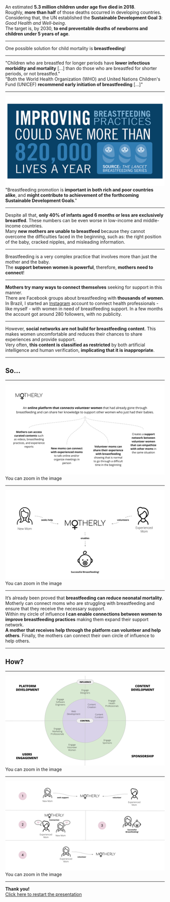 <div class="content">
    An estimated <strong>5.3 million children under age five died in 2018</strong>. <br />
    Roughly, <strong>more than half</strong> of those deaths occurred in developing countries.
</div>

<div class="content">
    Considering that, the UN established the <strong>Sustainable Development Goal 3</strong>: <em>Good Health and Well-being</em>.
</div>

<div class="content">
    The target is, by 2030, <strong>to end preventable deaths of newborns and children under 5 years of age</strong>.
</div>

---

<div class="content">
    One possible solution for child mortality is <strong>breastfeeding</strong>!
</div>

---

<div class="quote">
    "Children who are breastfed for longer periods have <strong>lower infectious morbidity and mortality</strong> [...] than do those who are breastfed for shorter periods, or not breastfed."
</div>

<div class="quote">
    "Both the World Health Organization (WHO) and United Nations Children's Fund (UNICEF) <strong>recommend early initiation of breastfeeding</strong> [...]"
</div>

---

<div class="image-01">
    <img src="./images/01.svg"/>
</div>

<div class="quote">
    "Breastfeeding promotion is <strong>important in both rich and poor countries alike</strong>, and <strong>might contribute to achievement of the forthcoming Sustainable Development Goals</strong>."
</div>

---

<div class="detail">
    <i class="ri-bar-chart-box-line"></i>
</div>

<div class="content">
    Despite all that, <strong>only 40% of infants aged 6 months or less are exclusively breastfed</strong>. These numbers can be even worse in low-income and middle-income countries.
</div>

<div class="content">
    Many <strong>new mothers are unable to breastfeed</strong> because they cannot overcome the difficulties faced in the beginning, such as: the right position of the baby, cracked nipples, and misleading information.
</div>

---

<div class="detail">
    <i class="ri-heart-line"></i>
</div>

<div class="content">
    Breastfeeding is a very complex practice that involves more than just the mother and the baby.
</div>

<div class="content">
    The <strong>support between women is powerful</strong>, therefore, <strong>mothers need to connect</strong>!
</div>

---

<div class="detail">
    <i class="ri-instagram-line"></i>
</div>

<div class="content">
   <strong>Mothers try many ways to connect themselves</strong> seeking for support in this manner.
</div>

<div class="content">
    There are Facebook groups about breastfeeding with<strong> thousands of women</strong>.
</div>

<div class="content">
   In Brazil, I started an <a href="https://www.instagram.com/nutricaomaternoinfantilufmg/" target=_blank>Instagram</a> account to connect health professionals - like myself - with women in need of breastfeeding support. In a few months the account got around 280 followers, with no publicity.
</div>

---

<div class="detail">
    <i class="ri-forbid-line"></i>
</div>

<div class="content">
    However, <strong>social networks are not build for breastfeeding content</strong>. This makes women uncomfortable and reduces their chances to share experiences and provide support.
</div>

<div class="content">
    Very often, <strong>this content is classified as restricted</strong> by both artificial intelligence and human verification, <strong>implicating that it is inappropriate</strong>.
</div>

---

<h2>So...</h2>

---

<div class="centralized-image">
    <img src="./images/02.svg" />
</div>

<div class="mobile-instructions">
    You can zoom in the image
</div>

---

<div class="centralized-image">
    <img src="./images/03.svg" />
</div>

<div class="mobile-instructions">
    You can zoom in the image
</div>

---

<div class="detail">
    <i class="ri-chat-heart-line"></i>
</div>

<div class="content">
    It’s already been proved that <strong>breastfeeding can reduce neonatal mortality</strong>. Motherly can connect moms who are struggling with breastfeeding and ensure that they receive the necessary support.
</div>

<div class="content">
    Within my circle of influence <strong>I can enable connections between women to improve breastfeeding practices</strong> making them expand their support network.
</div>

<div class="content">
    <strong>A mother that receives help through the platform can volunteer and help others</strong>. Finally, the mothers can connect their own circle of influence to help others.
</div>

---

<h2>How?</h2>

---

<div class="image-04">
    <img src="./images/04.svg" />
</div>

<div class="mobile-instructions">
    You can zoom in the image
</div>

---

<div class="centralized-image">
    <img src="./images/05.svg" />
</div>

<div class="mobile-instructions">
    You can zoom in the image
</div>

---

<div class="thanks">
    <strong>Thank you!</strong>
</div>

<div class="mobile-instructions">
    <a href="/1">Click here to restart the presentation</a>
</div>

<!-- <a href="https://www.ncbi.nlm.nih.gov/pubmed/26869575" target="_blank"></a>
<a href="https://www.ncbi.nlm.nih.gov/pubmed/26249674" target="_blank"></a> -->